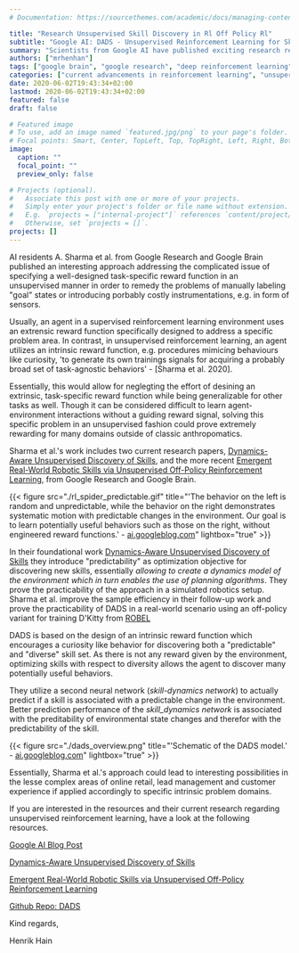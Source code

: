 ```yaml
---
# Documentation: https://sourcethemes.com/academic/docs/managing-content/

title: "Research Unsupervised Skill Discovery in Rl Off Policy Rl"
subtitle: "Google AI: DADS - Unsupervised Reinforcement Learning for Skill Discovery"
summary: "Scientists from Google AI have published exciting research regarding unsupervised skill discovery in deep reinforcement learning. Essentially it will be possible to utilize unsupervised learning methods to learn model dynamics and promising skills in an unsupervised, model-free reinforcement learning enviroment, subsequently enabling to use model-based planning methods in model-free reinforcement learning setups."
authors: ["mrhenhan"]
tags: ["google brain", "google research", "deep reinforcement learning", "deep learning", "model based reinforcement learning", "planning in reinforcement learning", "DADS"]
categories: ["current advancements in reinforcement learning", "unsupervised machine learning", "research"]
date: 2020-06-02T19:43:34+02:00
lastmod: 2020-06-02T19:43:34+02:00
featured: false
draft: false

# Featured image
# To use, add an image named `featured.jpg/png` to your page's folder.
# Focal points: Smart, Center, TopLeft, Top, TopRight, Left, Right, BottomLeft, Bottom, BottomRight.
image:
  caption: ""
  focal_point: ""
  preview_only: false

# Projects (optional).
#   Associate this post with one or more of your projects.
#   Simply enter your project's folder or file name without extension.
#   E.g. `projects = ["internal-project"]` references `content/project/deep-learning/index.md`.
#   Otherwise, set `projects = []`.
projects: []
---
```

AI residents A. Sharma et al. from Google Research and Google Brain published an interesting approach addressing the complicated issue of specifying a well-designed task-specific reward function in an unsupervised manner in order to remedy the problems of manually labeling "goal" states or introducing porbably costly instrumentations, e.g. in form of sensors.

Usually, an agent in a supervised reinforcement learning environment uses an extrensic reward function specifically designed to address a specific problem area. In contrast, in unsupervised reinforcement learning, an agent utilizes an intrinsic reward function, e.g. procedures mimicing behaviours like curiosity, 'to generate its own trainings signals for acquiring a probably broad set of task-agnostic behaviors' - [Sharma et al. 2020].

Essentially, this would allow for neglegting the effort of desining an extrinsic, task-specific reward function while being generalizable for other tasks as well. Though it can be considered difficult to learn agent-environment interactions without a guiding reward signal, solving this specific problem in an unsupervised fashion could prove extremely rewarding for many domains outside of classic anthropomatics.

Sharma et al.'s work includes two current research papers, [Dynamics-Aware Unsupervised Discovery of Skills](https://arxiv.org/abs/1907.01657), and the more recent [Emergent Real-World Robotic Skills via Unsupervised Off-Policy Reinforcement Learning](https://arxiv.org/abs/2004.12974), from Google Research and Google Brain.

{{< figure src="./rl_spider_predictable.gif" title="'The behavior on the left is random and unpredictable, while the behavior on the right demonstrates systematic motion with predictable changes in the environment. Our goal is to learn potentially useful behaviors such as those on the right, without engineered reward functions.' - [ai.googleblog.com]( https://ai.googleblog.com/2020/05/dads-unsupervised-reinforcement.html)" lightbox="true" >}}

In their foundational work [Dynamics-Aware Unsupervised Discovery of Skills](https://arxiv.org/abs/1907.01657) they introduce "predictability" as optimization objective for discovering new skills, essentially _allowing to create a dynamics model of the environment which in turn enables the use of planning algorithms_. They prove the practicability of the approach in a simulated robotics setup. Sharma et al. improve the sample efficiency in their follow-up work and prove the practicability of DADS in a real-world scenario using an off-policy variant for training D'Kitty from [ROBEL](https://sites.google.com/view/roboticsbenchmarks/)

DADS is based on the design of an intrinsic reward function which encourages a curiosity like behavior for discovering both a "predictable" and "diverse" skill set. As there is not any reward given by the environment, optimizing skills with respect to diversity allows the agent to discover many potentially useful behaviors.

They utilize a second neural network (_skill-dynamics network_) to actually predict if a skill is associated with a predictable change in the environment. Better prediction performance of the _skill_dynamics network_ is associated with the preditability of environmental state changes and therefor with the predictability of the skill.

{{< figure src="./dads_overview.png" title="'Schematic of the DADS model.' - [ai.googleblog.com]( https://ai.googleblog.com/2020/05/dads-unsupervised-reinforcement.html)" lightbox="true" >}}

Essentially, Sharma et al.'s approach could lead to interesting possibilities in the lesse complex areas of online retail, lead management and customer experience if applied accordingly to specific intrinsic problem domains.

If you are interested in the resources and their current research regarding unsupervised reinforcement learning, have a look at the following resources.

[Google AI Blog Post](https://ai.googleblog.com/2020/05/dads-unsupervised-reinforcement.html)

[Dynamics-Aware Unsupervised Discovery of Skills](https://arxiv.org/abs/1907.01657)

[Emergent Real-World Robotic Skills via Unsupervised Off-Policy Reinforcement Learning](https://arxiv.org/abs/2004.12974)

[Github Repo: DADS](https://github.com/google-research/dads)


Kind regards,

Henrik Hain
